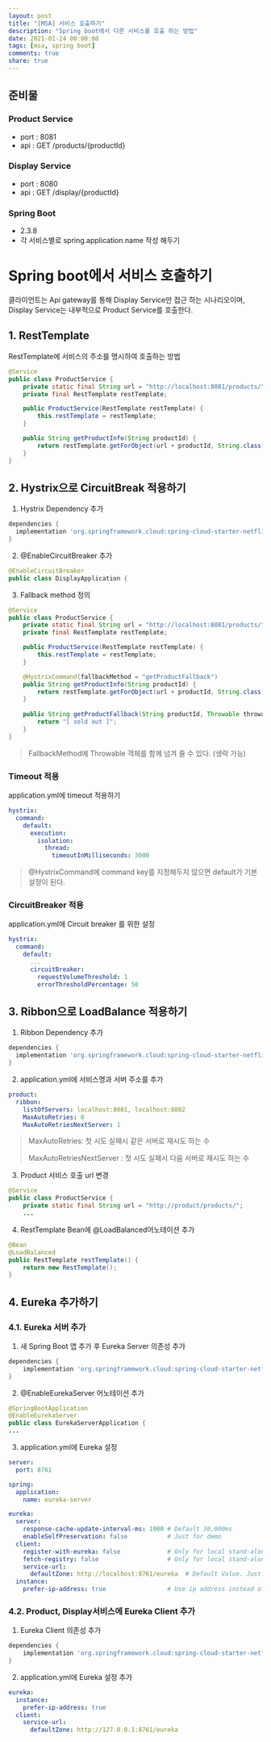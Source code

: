 ```yaml
---
layout: post
title: "[MSA] 서비스 호출하기"
description: "Spring boot에서 다른 서비스를 호출 하는 방법"
date: 2021-01-24 00:00:00
tags: [msa, spring boot]
comments: true
share: true
---
```




## 준비물

### Product Service 

- port : 8081
- api : GET /products/{productId}

### Display Service 

- port : 8080
- api : GET /display/{productId}

### Spring Boot

- 2.3.8
- 각 서비스별로 spring.application.name 작성 해두기



# Spring boot에서 서비스 호출하기

클라이언트는 Api gateway를 통해 Display Service만 접근 하는 시나리오이며,  Display Service는 내부적으로 Product Service를 호출한다.



## 1. RestTemplate

RestTemplate에 서비스의 주소를 명시하여 호출하는 방법

```java
@Service
public class ProductService {
    private static final String url = "http://localhost:8081/products/";
    private final RestTemplate restTemplate;

    public ProductService(RestTemplate restTemplate) {
        this.restTemplate = restTemplate;
    }

    public String getProductInfo(String productId) {
        return restTemplate.getForObject(url + productId, String.class);
    }
}
```



## 2. Hystrix으로 CircuitBreak 적용하기

1. Hystrix Dependency 추가

```gradle
dependencies {
  implementation 'org.springframework.cloud:spring-cloud-starter-netflix-hystrix'
}
```

2. @EnableCircuitBreaker 추가

```java
@EnableCircuitBreaker
public class DisplayApplication {
```


3. Fallback method 정의

```java
@Service
public class ProductService {
    private static final String url = "http://localhost:8081/products/";
    private final RestTemplate restTemplate;

    public ProductService(RestTemplate restTemplate) {
        this.restTemplate = restTemplate;
    }

    @HystrixCommand(fallbackMethod = "getProductFallback")
    public String getProductInfo(String productId) {
        return restTemplate.getForObject(url + productId, String.class);
    }
    
    public String getProductFallback(String productId, Throwable throwable) {
        return "[ sold out ]";
    }
}
```

> FallbackMethod에 Throwable 객체를 함께 넘겨 줄 수 있다. (생략 가능)

### Timeout 적용

application.yml에 timeout 적용하기

```yaml
hystrix:
  command:
    default:
      execution:
        isolation:
          thread:
            timeoutInMilliseconds: 3000
```

> @HystrixCommand에 command key를 지정해두지 않으면 default가 기본 설정이 된다.

### CircuitBreaker 적용

application.yml에 Circuit breaker 를 위한 설정

```yaml
hystrix:
  command:
    default:
      ...
      circuitBreaker:
        requestVolumeThreshold: 1
        errorThresholdPercentage: 50
```



## 3. Ribbon으로 LoadBalance 적용하기

1. Ribbon Dependency 추가

```gradle
dependencies {
  implementation 'org.springframework.cloud:spring-cloud-starter-netflix-ribbon'
}
```

2. application.yml에 서비스명과 서버 주소를 추가

```yaml
product:
  ribbon:
    listOfServers: localhost:8081, localhost:8082
    MaxAutoRetries: 0
    MaxAutoRetriesNextServer: 1
```

> MaxAutoRetries: 첫 시도 실패시 같은 서버로 재시도 하는 수
>
> MaxAutoRetriesNextServer : 첫 시도 실패시 다음 서버로 재시도 하는 수

3. Product 서비스 호출 url 변경

```java
@Service
public class ProductService {
    private static final String url = "http://product/products/";
    ...
```

4. RestTemplate Bean에 @LoadBalanced어노테이션 추가

```java
@Bean
@LoadBalanced
public RestTemplate restTemplate() {
    return new RestTemplate();
}
```



## 4. Eureka 추가하기

### 4.1. Eureka 서버 추가

1. 새 Spring Boot 앱 추가 후 Eureka Server 의존성 추가

```gradle
dependencies {
    implementation 'org.springframework.cloud:spring-cloud-starter-netflix-eureka-server'
}
```

2. @EnableEurekaServer 어노테이션 추가

```java
@SpringBootApplication
@EnableEurekaServer
public class EurekaServerApplication {
...
```

3. application.yml에 Eureka 설정

```yaml
server:
  port: 8761

spring:
  application:
    name: eureka-server

eureka:
  server:
    response-cache-update-interval-ms: 1000 # Default 30,000ms
    enableSelfPreservation: false           # Just for demo
  client:
    register-with-eureka: false             # Only for local stand-alone development
    fetch-registry: false                   # Only for local stand-alone development
    service-url:
      defaultZone: http://localhost:8761/eureka  # Default Value. Just for demo
  instance:
    prefer-ip-address: true                 # Use ip address instead of hostname from OS when reporting myself to eureka server
```

### 4.2. Product, Display서비스에 Eureka Client 추가

1. Eureka Client 의존성 추가

```gradle
dependencies {
    implementation 'org.springframework.cloud:spring-cloud-starter-netflix-eureka-client'
}
```

2. application.yml에 Eureka 설정 추가

```yaml
eureka:
  instance:
    prefer-ip-address: true
  client:
    service-url:
      defaultZone: http://127.0.0.1:8761/eureka
```

